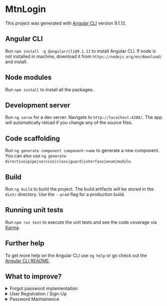 # MtnLogin

This project was generated with [Angular CLI](https://github.com/angular/angular-cli) version 9.1.12.

## Angular CLI

Run `npm install -g @angular/cli@9.1.12` to install Angular CLI. If node is not installed in machine, download it from `https://nodejs.org/en/download/` and install.

## Node modules

Run `npm install` to install all the packages. 

## Development server

Run `ng serve` for a dev server. Navigate to `http://localhost:4200/`. The app will automatically reload if you change any of the source files.

## Code scaffolding

Run `ng generate component component-name` to generate a new component. You can also use `ng generate directive|pipe|service|class|guard|interface|enum|module`.

## Build

Run `ng build` to build the project. The build artifacts will be stored in the `dist/` directory. Use the `--prod` flag for a production build.

## Running unit tests

Run `npm run test` to execute the unit tests and see the code coverage via [Karma](https://karma-runner.github.io).

## Further help

To get more help on the Angular CLI use `ng help` or go check out the [Angular CLI README](https://github.com/angular/angular-cli/blob/master/README.md).

## What to improve?
<details>
<summary>Forgot password implementation</summary>
Sending link to mail id to change the password. Or use OTP to allow the user to change the password.
</details>
<details>
<summary>User Registration / Sign-Up</summary>

 1. Password complexity - that means it contains at least three different character sets (e.g., uppercase characters, lowercase characters, numbers, or symbols). Not to allow the user to give their Name. Donot allow user to paste the password. 
 2. Give 10 security question that can be used while login as part of multi factor authentication. 
 3. Sending account activation link to mail id given while registration. 
 4. Verify email while registration.
 5. Integrate a password meter to know the strength of password in registration form and password change form.

</details>
<details>
<summary>Password Maintainence</summary>

 1. Maintain Password history and restrict the user to give the last 5 passwords.
 2. Password rotation-Passwords must be changed every 90 days or less
 3. Use of account lockouts for bad passwords, with a limit of 5 or fewer bad attempts.
 4. Multi factor authentication - recaptcha, answering security question, OTP, something similar to gmail number matching.
 5. Notification anything related to password change or bad attempts.
 6. Notification 15 days before when password is about to expire.
 
</details>

